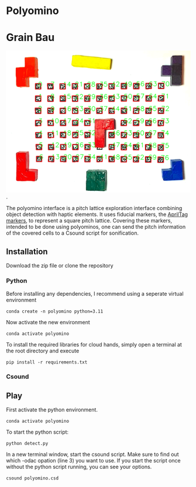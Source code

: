 # Polyomino

# Grain Bau
![Title picture. A tetromino covers fiducial markers on a grid surrounded by other polyominoes.](img/Title.png "Polyominos on the AprilTag grid").

The polyomino interface is a pitch lattice exploration interface combining object detection with haptic elements. It uses fiducial markers, the   [AprilTag markers](https://april.eecs.umich.edu/software/apriltag), to represent a square pitch lattice. Covering these markers, intended to be done using polyominos, one can send the pitch information of the covered cells to a Csound script for sonification.

## Installation 
Download the zip file or clone the repository
### Python
Before installing any dependencies, I recommend using a seperate virtual environment
```
conda create -n polyomino python=3.11
```
Now activate the new environment
```
conda activate polyomino
```
To install the required libraries for cloud hands, simply open a terminal at the root directory and execute
```
pip install -r requirements.txt
```
### Csound


## Play 
First activate the python environment.
```
conda activate polyomino
```

To start the python script:
```
python detect.py
```

In a new terminal window, start the csound script. Make sure to find out which -odac opation (line 3) you want to use. If you start the script once without the python script running, you can see your options.
```
csound polyomino.csd
```